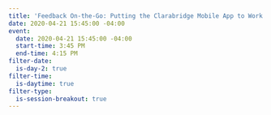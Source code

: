 ```yaml
---
title: 'Feedback On-the-Go: Putting the Clarabridge Mobile App to Work'
date: 2020-04-21 15:45:00 -04:00
event:
  date: 2020-04-21 15:45:00 -04:00
  start-time: 3:45 PM
  end-time: 4:15 PM
filter-date:
  is-day-2: true
filter-time:
  is-daytime: true
filter-type:
  is-session-breakout: true
---
```


